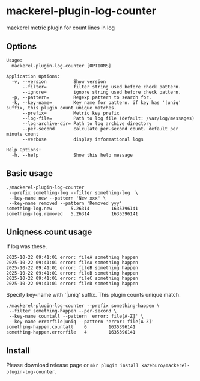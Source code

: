 # mackerel-plugin-log-counter

mackerel metric plugin for count lines in log

## Options

```
Usage:
  mackerel-plugin-log-counter [OPTIONS]

Application Options:
  -v, --version          Show version
      --filter=          filter string used before check pattern.
      --ignore=          ignore string used before check pattern.
  -p, --pattern=         Regexp pattern to search for.
  -k, --key-name=        Key name for pattern. if key has '|uniq' suffix, this plugin count unique matches.
      --prefix=          Metric key prefix
      --log-file=        Path to log file (default: /var/log/messages)
      --log-archive-dir= Path to log archive directory
      --per-second       calculate per-second count. default per minute count
      --verbose          display informational logs

Help Options:
  -h, --help             Show this help message
```

## Basic usage

```
./mackerel-plugin-log-counter 
 --prefix something-log --filter something-log  \
 --key-name new --pattern 'New xxx' \
 --key-name removed --pattern 'Removed yyy'
something-log.new       5.26314        1635396141
something-log.removed   5.26314        1635396141
```

## Uniqness count usage

If log was these.
```
2025-10-22 09:41:01 error: fileA something happen
2025-10-22 09:41:01 error: fileA something happen
2025-10-22 09:41:01 error: fileB something happen
2025-10-22 09:41:01 error: fileB something happen
2025-10-22 09:41:01 error: fileC something happen
2025-10-22 09:41:01 error: fileD something happen
```

Specify key-name with '|uniq' suffix. This plugin counts unique match.

```
./mackerel-plugin-log-counter --prefix something-happen \
 --filter something-happen --per-second \
 --key-name countall --pattern 'error: file[A-Z]' \
 --key-name errorfile|uniq --pattern 'error: file[A-Z]'
something-happen.countall    6        1635396141
something-happen.errorfile   4        1635396141
```

## Install

Please download release page or `mkr plugin install kazeburo/mackerel-plugin-log-counter`.